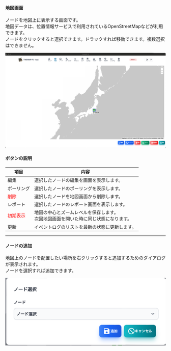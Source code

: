 #### 地図画面

<div class="text-xl mb-2 text-left">
ノードを地図上に表示する画面です。<br>
地図データは、位置情報サービスで利用されているOpenStreetMapなどが利用できます。<br>
ノードをクリックすると選択できます。ドラックすれば移動できます。複数選択はできません。
</div>

![地図画面](../../help/ja/2023-11-30_05-01-48.png)


>>>
#### ボタンの説明

<div class="text-xl">

|項目|内容|
|----|----|
|編集|選択したノードの編集を画面を表示します。|
|ポーリング|選択したノードのポーリングを表示します。|
|<span style="color: red;">削除</span>|選択したノードを地図画面から削除します。|
|レポート|選択したノードのレポート画面を表示します。|
|<span style="color: red;">初期表示</span>|地図の中心とズームレベルを保存します。<br>次回地図画面を開いた時に同じ状態になります。|
|更新|イベントログのリストを最新の状態に更新します。|

</div>


---
#### ノードの追加

<div class="text-xl mb-2 text-left">
地図上のノードを配置したい場所を右クリックすると追加するためのダイアログが表示されます。
<br>ノードを選択すれば追加できます。

</div>

![ノード追加](../../help/ja/2023-11-30_05-05-46.png)

